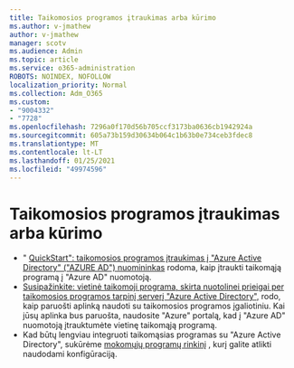 ```yaml
---
title: Taikomosios programos įtraukimas arba kūrimo
ms.author: v-jmathew
author: v-jmathew
manager: scotv
ms.audience: Admin
ms.topic: article
ms.service: o365-administration
ROBOTS: NOINDEX, NOFOLLOW
localization_priority: Normal
ms.collection: Adm_O365
ms.custom:
- "9004332"
- "7728"
ms.openlocfilehash: 7296a0f170d56b705ccf3173ba0636cb1942924a
ms.sourcegitcommit: 605a73b159d30634b064c1b63b0e734ceb3fdec8
ms.translationtype: MT
ms.contentlocale: lt-LT
ms.lasthandoff: 01/25/2021
ms.locfileid: "49974596"
---
```

# <a name="adding-or-creating-an-application"></a>Taikomosios programos įtraukimas arba kūrimo

- " [QuickStart": taikomosios programos įtraukimas į "Azure Active Directory" ("AZURE AD") nuomininkas](https://docs.microsoft.com/azure/active-directory/manage-apps/add-application-portal) rodoma, kaip įtraukti taikomąją programą į "Azure AD" nuomotoją.
- [Susipažinkite: vietinė taikomoji programa, skirta nuotolinei prieigai per taikomosios programos tarpinį serverį "Azure Active Directory",](https://docs.microsoft.com/azure/active-directory/manage-apps/application-proxy-add-on-premises-application) rodo, kaip paruošti aplinką naudoti su taikomosios programos įgaliotiniu. Kai jūsų aplinka bus paruošta, naudosite "Azure" portalą, kad į "Azure AD" nuomotoją įtrauktumėte vietinę taikomąją programą.
- Kad būtų lengviau integruoti taikomąsias programas su "Azure Active Directory", sukūrėme [mokomųjų programų rinkinį](https://docs.microsoft.com/azure/active-directory/saas-apps/tutorial-list) , kurį galite atlikti naudodami konfigūraciją.
